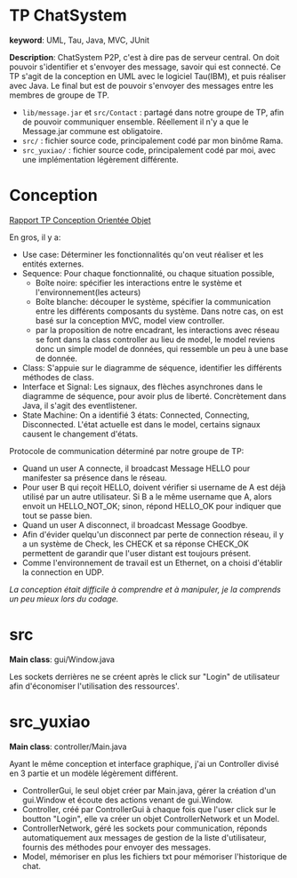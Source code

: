# TP ChatSystem
**keyword**: UML, Tau, Java, MVC, JUnit

**Description**: ChatSystem P2P, c'est à dire pas de serveur central. On doit pouvoir s'identifier et s'envoyer des message, savoir qui est connecté. Ce TP s'agit de la conception en UML avec le logiciel Tau(IBM), et puis réaliser avec Java. Le final but est de pouvoir s'envoyer des messages entre les membres de groupe de TP.

- `lib/message.jar` et `src/Contact` : partagé dans notre groupe de TP, afin de pouvoir communiquer ensemble. Réellement il n'y a que le Message.jar commune est obligatoire.
- `src/` : fichier source code, principalement codé par mon binôme Rama.
- `src_yuxiao/` : fichier source code, principalement codé par moi, avec une implémentation légèrement différente.

# Conception
[Rapport TP Conception Orientée Objet](./RapportCOO.md)

En gros, il y a:
- Use case: Déterminer les fonctionnalités qu'on veut réaliser et les entités externes.
- Sequence: Pour chaque fonctionnalité, ou chaque situation possible,
  - Boîte noire: spécifier les interactions entre le système et l'environnement(les acteurs)
  - Boîte blanche: découper le système, spécifier la communication entre les différents composants du système. Dans notre cas, on est basé sur la conception MVC, model view controller.
  - par la proposition de notre encadrant, les interactions avec réseau se font dans la class controller au lieu de model, le model reviens donc un simple model de données, qui ressemble un peu à une base de donnée.
- Class: S'appuie sur le diagramme de séquence, identifier les différents méthodes de class.
- Interface et Signal: Les signaux, des flèches asynchrones dans le diagramme de séquence, pour avoir plus de liberté. Concrètement dans Java, il s'agit des eventlistener.
- State Machine: On a identifié 3 états: Connected, Connecting, Disconnected. L'état actuelle est dans le model, certains signaux causent le changement d'états.

Protocole de communication déterminé par notre groupe de TP:
- Quand un user A connecte, il broadcast Message HELLO pour manifester sa présence dans le réseau.
- Pour user B qui reçoit HELLO, doivent vérifier si username de A est déjà utilisé par un autre utilisateur. Si B a le même username que A, alors envoit un HELLO_NOT_OK; sinon, répond HELLO_OK pour indiquer que tout se passe bien.
- Quand un user A disconnect, il broadcast Message Goodbye.
- Afin d'évider quelqu'un disconnect par perte de connection réseau, il y a un système de Check, les CHECK et sa réponse CHECK_OK permettent de garandir que l'user distant est toujours présent.
- Comme l'environnement de travail est un Ethernet, on a choisi d'établir la connection en UDP.

_La conception était difficile à comprendre et à manipuler, je la comprends un peu mieux lors du codage._

# src
**Main class**: gui/Window.java

Les sockets derrières ne se créent après le click sur "Login" de utilisateur afin d'économiser l'utilisation des ressources'.

# src_yuxiao
**Main class**: controller/Main.java

Ayant le même conception et interface graphique, j'ai un Controller divisé en 3 partie et un modèle légèrement différent.
- ControllerGui, le seul objet créer par Main.java, gérer la création d'un gui.Window et écoute des actions venant de gui.Window.
- Controller, créé par ControllerGui à chaque fois que l'user click sur le boutton "Login", elle va créer un objet ControllerNetwork et un Model.
- ControllerNetwork, géré les sockets pour communication, réponds automatiquement aux messages de gestion de la liste d'utilisateur, fournis des méthodes pour envoyer des messages.
- Model, mémoriser en plus les fichiers txt pour mémoriser l'historique de chat.
